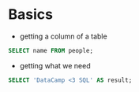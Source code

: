 # Basics
- getting a column of a table

``` sql
SELECT name FROM people;
```
- getting what we need

```sql
SELECT 'DataCamp <3 SQL' AS result;
```
